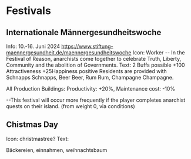 # Festivals

## Internationale Männergesundheitswoche
Info: 10.-16. Juni 2024
https://www.stiftung-maennergesundheit.de/maennergesundheitswoche
Icon: Worker
-- In the Festival of Reason, anarchists come together to celebrate Truth, Liberty, Community and the abolition of Governments.
Text: 
2 Buffs possible
+100 Attractiveness +25Happiness positive
Residents are provided with Schnapps Schnapps, Beer Beer, Rum Rum, Champagne Champagne.

All Production Buildings: Productivity: +20%, Maintenance cost: -10%

--This festival will occur more frequently if the player completes anarchist quests on their island. (from weight 0, via conditions)

## Chistmas Day
Icon: christmastree?
Text:

Bäckereien, einnahmen, weihnachtsbaum